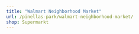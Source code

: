 ```yaml
---
title: "Walmart Neighborhood Market"
url: /pinellas-park/walmart-neighborhood-market/
shop: Supermarkt
---
```

